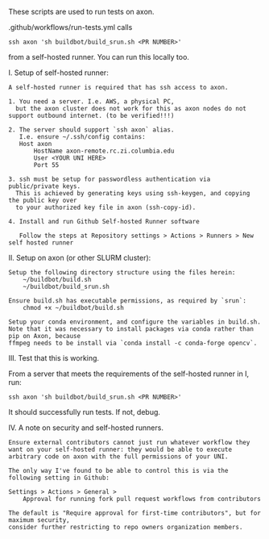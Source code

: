 These scripts are used to run tests on axon.

.github/workflows/run-tests.yml calls

    ssh axon 'sh buildbot/build_srun.sh <PR NUMBER>'

from a self-hosted runner. You can run this locally too.

I. Setup of self-hosted runner:

    A self-hosted runner is required that has ssh access to axon.

    1. You need a server. I.e. AWS, a physical PC,
      but the axon cluster does not work for this as axon nodes do not support outbound internet. (to be verified!!!)

    2. The server should support `ssh axon` alias.
       I.e. ensure ~/.ssh/config contains:
       Host axon
           HostName axon-remote.rc.zi.columbia.edu
           User <YOUR UNI HERE>
           Port 55

    3. ssh must be setup for passwordless authentication via public/private keys.
      This is achieved by generating keys using ssh-keygen, and copying the public key over
      to your authorized key file in axon (ssh-copy-id).

    4. Install and run Github Self-hosted Runner software

       Follow the steps at Repository settings > Actions > Runners > New self hosted runner

II. Setup on axon (or other SLURM cluster):

    Setup the following directory structure using the files herein:
        ~/buildbot/build.sh
        ~/buildbot/build_srun.sh

    Ensure build.sh has executable permissions, as required by `srun`:
        chmod +x ~/buildbot/build.sh

    Setup your conda environment, and configure the variables in build.sh.
    Note that it was necessary to install packages via conda rather than pip on Axon, because
    ffmpeg needs to be install via `conda install -c conda-forge opencv`.

III. Test that this is working.

From a server that meets the requirements of the self-hosted runner in I, run:

    ssh axon 'sh buildbot/build_srun.sh <PR NUMBER>'

It should successfully run tests. If not, debug.

IV. A note on security and self-hosted runners.

    Ensure external contributors cannot just run whatever workflow they
    want on your self-hosted runner: they would be able to execute
    arbitrary code on axon with the full permissions of your UNI.

    The only way I've found to be able to control this is via the following setting in Github:

    Settings > Actions > General >
        Approval for running fork pull request workflows from contributors

    The default is "Require approval for first-time contributors", but for maximum security,
    consider further restricting to repo owners organization members.

